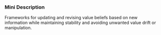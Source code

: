 ### Mini Description

Frameworks for updating and revising value beliefs based on new information while maintaining stability and avoiding unwanted value drift or manipulation.
